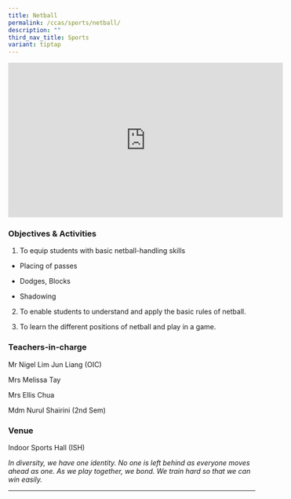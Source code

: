 ```yaml
---
title: Netball
permalink: /ccas/sports/netball/
description: ""
third_nav_title: Sports
variant: tiptap
---
```

<div class="iframe-wrapper">
<iframe height="315" width="560" allowfullscreen="true" frameborder="0" src="https://www.youtube.com/embed/Xzagez1qhdQ?si=gAliHnn7GkXsgCwy"></iframe>
</div>
<h3>Objectives &amp; Activities</h3>
<ol data-tight="true" class="tight">
<li>
<p>To equip students with basic netball-handling skills</p>
</li>
</ol>
<ul data-tight="true" class="tight">
<li>
<p>Placing of passes</p>
</li>
<li>
<p>Dodges, Blocks</p>
</li>
<li>
<p>Shadowing</p>
</li>
</ul>
<ol start="2" data-tight="true" class="tight">
<li>
<p>To enable students to understand and apply the basic rules of netball.</p>
</li>
<li>
<p>To learn the different positions of netball and play in a game.</p>
</li>
</ol>
<h3>Teachers-in-charge</h3>
<p>Mr Nigel Lim Jun Liang (OIC)</p>
<p>Mrs Melissa Tay</p>
<p>Mrs Ellis Chua</p>
<p>Mdm Nurul Shairini (2nd Sem)</p>
<h3>Venue</h3>
<p>Indoor Sports Hall (ISH)</p>
<p><em>In diversity, we have one identity. No one is left behind as everyone moves ahead as one. As we play together, we bond. We train hard so that we can win easily.</em>
</p>
<hr>
<p></p>